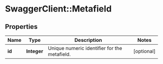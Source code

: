 # SwaggerClient::Metafield

## Properties
Name | Type | Description | Notes
------------ | ------------- | ------------- | -------------
**id** | **Integer** | Unique numeric identifier for the metafield. | [optional] 


